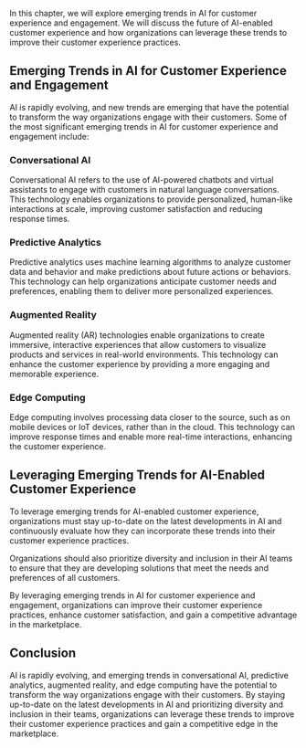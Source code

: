 
In this chapter, we will explore emerging trends in AI for customer experience and engagement. We will discuss the future of AI-enabled customer experience and how organizations can leverage these trends to improve their customer experience practices.

Emerging Trends in AI for Customer Experience and Engagement
------------------------------------------------------------

AI is rapidly evolving, and new trends are emerging that have the potential to transform the way organizations engage with their customers. Some of the most significant emerging trends in AI for customer experience and engagement include:

### Conversational AI

Conversational AI refers to the use of AI-powered chatbots and virtual assistants to engage with customers in natural language conversations. This technology enables organizations to provide personalized, human-like interactions at scale, improving customer satisfaction and reducing response times.

### Predictive Analytics

Predictive analytics uses machine learning algorithms to analyze customer data and behavior and make predictions about future actions or behaviors. This technology can help organizations anticipate customer needs and preferences, enabling them to deliver more personalized experiences.

### Augmented Reality

Augmented reality (AR) technologies enable organizations to create immersive, interactive experiences that allow customers to visualize products and services in real-world environments. This technology can enhance the customer experience by providing a more engaging and memorable experience.

### Edge Computing

Edge computing involves processing data closer to the source, such as on mobile devices or IoT devices, rather than in the cloud. This technology can improve response times and enable more real-time interactions, enhancing the customer experience.

Leveraging Emerging Trends for AI-Enabled Customer Experience
-------------------------------------------------------------

To leverage emerging trends for AI-enabled customer experience, organizations must stay up-to-date on the latest developments in AI and continuously evaluate how they can incorporate these trends into their customer experience practices.

Organizations should also prioritize diversity and inclusion in their AI teams to ensure that they are developing solutions that meet the needs and preferences of all customers.

By leveraging emerging trends in AI for customer experience and engagement, organizations can improve their customer experience practices, enhance customer satisfaction, and gain a competitive advantage in the marketplace.

Conclusion
----------

AI is rapidly evolving, and emerging trends in conversational AI, predictive analytics, augmented reality, and edge computing have the potential to transform the way organizations engage with their customers. By staying up-to-date on the latest developments in AI and prioritizing diversity and inclusion in their teams, organizations can leverage these trends to improve their customer experience practices and gain a competitive edge in the marketplace.
